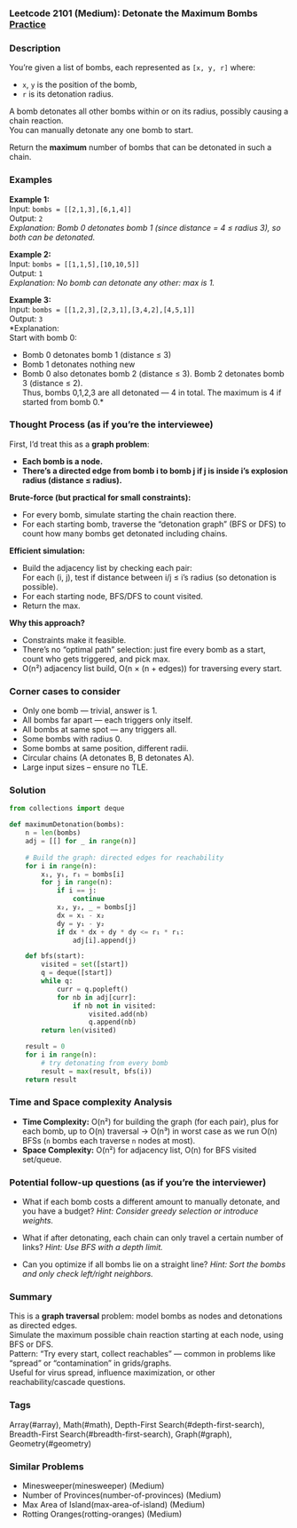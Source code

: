 ### Leetcode 2101 (Medium): Detonate the Maximum Bombs [Practice](https://leetcode.com/problems/detonate-the-maximum-bombs)

### Description  
You’re given a list of bombs, each represented as `[x, y, r]` where:
- `x`, `y` is the position of the bomb,
- `r` is its detonation radius.

A bomb detonates all other bombs within or on its radius, possibly causing a chain reaction.  
You can manually detonate any one bomb to start.

Return the **maximum** number of bombs that can be detonated in such a chain.

### Examples  

**Example 1:**  
Input: `bombs = [[2,1,3],[6,1,4]]`  
Output: `2`  
*Explanation: Bomb 0 detonates bomb 1 (since distance = 4 ≤ radius 3), so both can be detonated.*

**Example 2:**  
Input: `bombs = [[1,1,5],[10,10,5]]`  
Output: `1`  
*Explanation: No bomb can detonate any other: max is 1.*

**Example 3:**  
Input: `bombs = [[1,2,3],[2,3,1],[3,4,2],[4,5,1]]`  
Output: `3`  
*Explanation:  
Start with bomb 0:  
- Bomb 0 detonates bomb 1 (distance ≤ 3)  
- Bomb 1 detonates nothing new  
- Bomb 0 also detonates bomb 2 (distance ≤ 3). Bomb 2 detonates bomb 3 (distance ≤ 2).  
Thus, bombs 0,1,2,3 are all detonated — 4 in total. The maximum is 4 if started from bomb 0.*

### Thought Process (as if you’re the interviewee)  

First, I’d treat this as a **graph problem**:
- **Each bomb is a node.**  
- **There’s a directed edge from bomb i to bomb j if j is inside i’s explosion radius (distance ≤ radius).**

**Brute-force (but practical for small constraints):**
- For every bomb, simulate starting the chain reaction there.
- For each starting bomb, traverse the “detonation graph” (BFS or DFS) to count how many bombs get detonated including chains.

**Efficient simulation:**
- Build the adjacency list by checking each pair:  
  For each (i, j), test if distance between i/j ≤ i’s radius (so detonation is possible).
- For each starting node, BFS/DFS to count visited.
- Return the max.

**Why this approach?**
- Constraints make it feasible.
- There’s no “optimal path” selection: just fire every bomb as a start, count who gets triggered, and pick max.
- O(n²) adjacency list build, O(n × (n + edges)) for traversing every start.

### Corner cases to consider  
- Only one bomb — trivial, answer is 1.
- All bombs far apart — each triggers only itself.
- All bombs at same spot — any triggers all.
- Some bombs with radius 0.
- Some bombs at same position, different radii.
- Circular chains (A detonates B, B detonates A).
- Large input sizes – ensure no TLE.

### Solution

```python
from collections import deque

def maximumDetonation(bombs):
    n = len(bombs)
    adj = [[] for _ in range(n)]
    
    # Build the graph: directed edges for reachability
    for i in range(n):
        x₁, y₁, r₁ = bombs[i]
        for j in range(n):
            if i == j:
                continue
            x₂, y₂, _ = bombs[j]
            dx = x₁ - x₂
            dy = y₁ - y₂
            if dx * dx + dy * dy <= r₁ * r₁:
                adj[i].append(j)

    def bfs(start):
        visited = set([start])
        q = deque([start])
        while q:
            curr = q.popleft()
            for nb in adj[curr]:
                if nb not in visited:
                    visited.add(nb)
                    q.append(nb)
        return len(visited)

    result = 0
    for i in range(n):
        # try detonating from every bomb
        result = max(result, bfs(i))
    return result
```

### Time and Space complexity Analysis  

- **Time Complexity:** O(n²) for building the graph (for each pair), plus for each bomb, up to O(n) traversal → O(n³) in worst case as we run O(n) BFSs (`n` bombs each traverse `n` nodes at most).
- **Space Complexity:** O(n²) for adjacency list, O(n) for BFS visited set/queue.

### Potential follow-up questions (as if you’re the interviewer)  

- What if each bomb costs a different amount to manually detonate, and you have a budget?
  *Hint: Consider greedy selection or introduce weights.*

- What if after detonating, each chain can only travel a certain number of links?
  *Hint: Use BFS with a depth limit.*

- Can you optimize if all bombs lie on a straight line?
  *Hint: Sort the bombs and only check left/right neighbors.*

### Summary
This is a **graph traversal** problem: model bombs as nodes and detonations as directed edges.  
Simulate the maximum possible chain reaction starting at each node, using BFS or DFS.  
Pattern: “Try every start, collect reachables” — common in problems like “spread” or “contamination” in grids/graphs.  
Useful for virus spread, influence maximization, or other reachability/cascade questions.

### Tags
Array(#array), Math(#math), Depth-First Search(#depth-first-search), Breadth-First Search(#breadth-first-search), Graph(#graph), Geometry(#geometry)

### Similar Problems
- Minesweeper(minesweeper) (Medium)
- Number of Provinces(number-of-provinces) (Medium)
- Max Area of Island(max-area-of-island) (Medium)
- Rotting Oranges(rotting-oranges) (Medium)